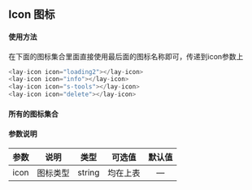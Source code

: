 ## Icon 图标
#### 使用方法
在下面的图标集合里面直接使用最后面的图标名称即可，传递到icon参数上
<lay-icon-based></lay-icon-based>

```js
<lay-icon icon="loading2"></lay-icon>
<lay-icon icon="info"></lay-icon>
<lay-icon icon="s-tools"></lay-icon>
<lay-icon icon="delete"></lay-icon>
```

#### 所有的图标集合

<layicon-list></layicon-list>

#### 参数说明

| 参数 | 说明     | 类型   | 可选值   | 默认值 |
| ---- | -------- | ------ | -------- | :----: |
| icon | 图标类型 | string | 均在上表 |   —    |